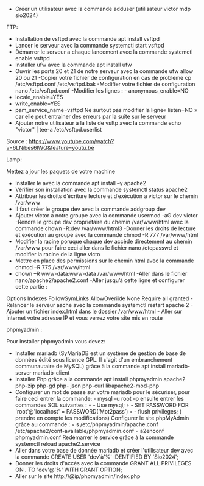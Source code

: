 - Créer un utilisateur avec la commande adduser (utilisateur victor mdp sio2024)

FTP: 

- Installation de vsftpd avec la commande apt install vsftpd
- Lancer le serveur avec la commande systemctl start vsftpd
- Démarrer le serveur a chaque lancement avec la commande systemctl enable vsftpd
- Installer ufw avec la commande apt install ufw
- Ouvrir les ports 20 et 21 de notre serveur avec la commande ufw allow 20 ou 21
-Copier votre fichier de configuration en cas de problème cp /etc/vsftpd.conf
/etc/vsftpd.bak
-Modifier votre fichier de configuration nano /etc/vsftpd.conf
-Modifier les lignes : - anonymous_enable=NO
- locale_enable=YES
- write_enable=YES
- pam_service_name=vsftpd
Ne surtout pas modifier la ligne« listen=NO » car elle peut entrainer des erreurs par la suite sur le serveur
- Ajouter notre utilisateur à la liste de vsftp avec la commande echo "victor" | tee-a /etc/vsftpd.userlist

Source : https://www.youtube.com/watch?v=6LNibes6lWQ&feature=youtu.be


Lamp:

Mettez a jour les paquets de votre machine
- Installer le avec la commande apt install –y apache2
- Vérifier son installation avec la commande systemctl status apache2
- Attribuer les droits d’écriture lecture et d’exécution a victor sur le chemin /var/www
- Il faut créer le groupe dev avec la commande addgroup dev
- Ajouter victor a notre groupe avec la commande usermod -aG dev victor
-Rendre le groupe dev propriétaire du chemin /var/www/html avec la commande chown -R:dev /var/www/html3
-Donner les droits de lecture et exécution au groupe avec la commande chmod -R 777 /var/www/html
- Modifier la racine poruque chaque dev accède directement au chemin /var/www pour faire ceci aller dans le fichier nano /etcpasswd et modifier la racine de la ligne victo
- Mettre en place des permissions sur le chemin html avec la commande chmod –R
775 /var/www/html
- chown –R www-data:www-data /var/www/html
-Aller dans le fichier nano/apache2/apache2.conf
-Aller jusqu’à cette ligne et configurer cette partie :

<Directory />
  Options Indexes FollowSymLinks
  AllowOveriide None
  Require all granted
</Directory>
-Relancer le serveur aache avec la commande systemctl restart apache 2
- Ajouter un fichier index.html dans le dossier /var/www/html
- Aller sur internet votre adresse IP et vous verrez votre site mis en route


phpmyadmin :

Pour installer phpmyadmin vous devez:
- Installer mariadb (SyMariaDB est un système de gestion de base de données édité sous licence
GPL. Il s'agit d'un embranchement communautaire de MySQL) grâce à la commande apt install
mariadb-server mariadb-client
- Installer Php grâce a la commande apt install phpmyadmin apache2 php-zip php-gd php-
json php-curl libapache2-mod-php
- Configurer un mot de passe sur votre mariadb pour le sécuriser, pour faire ceci entrer la
commande: - mysql –u root –p ensuite entrer les commandes SQL suivantes :
◦ - Use mysql;
◦ - SET PASSWORD FOR 'root'@'localhost' = PASSWORD(‘Mot2pass’)
◦ - flush privileges; ( prendre en compte les modifications)
Configurer le site phpMyAdmin grâce au commande :
◦ s /etc/phpmyadmin/apache.conf /etc/apache2/conf-available/phpmyadmin.conf
◦ a2enconf phpmyadmin.conf
Redémarrer le service grâce à la commande systemctl reload apache2.service
- Aller dans votre base de donnée mariadb et créer l'utilisateur dev avec la commande CREATE USER 'dev'à'%' IDENTIFIED BY 'Sio2024';
- Donner les droits d'accés avec la commande GRANT ALL PRIVILEGES ON *.* TO 'dev'@'%' WITH GRANT OPTION;
- Aller sur le site  http://@ip/phpmyadmin/index.php 
